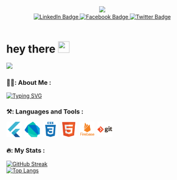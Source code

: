 <div id="header" align="center">
  <img src="https://media.giphy.com/media/M9gbBd9nbDrOTu1Mqx/giphy.gif" width="100"/>
</div>


<div id="badges" align ="center">
  <a href="https://www.linkedin.com/in/subarna-poudel-89490a20b/">
    <img src="https://img.shields.io/badge/LinkedIn-blue?style=for-the-badge&logo=linkedin&logoColor=white" alt="LinkedIn Badge"/>
  </a>
  <a href="https://www.facebook.com/subarna.poudel.77/">
    <img src="https://img.shields.io/badge/Facebook-blue?style=for-the-badge&logo=facebook&logoColor=white" alt="Facebook Badge"/>
  </a>
  <a href="https://twitter.com/subarnaPdl/">
    <img src="https://img.shields.io/badge/Twitter-blue?style=for-the-badge&logo=twitter&logoColor=white" alt="Twitter Badge"/>
  </a>
</div>

<div id="view_count" align="center">
<img src="https://komarev.com/ghpvc/?username=your-github-username&style=flat-square&color=blue" alt=""/>
</div>
  
<h1>
  hey there
  <img src="https://media.giphy.com/media/hvRJCLFzcasrR4ia7z/giphy.gif" width="30px" height="30px"/>
</h1>


<!-- Banner -->
<img src = "https://raw.githubusercontent.com/subarnapoudel/subarnapoudel/main/cover%20image.png">


### 🙇‍♂️: About Me :
[![Typing SVG](https://readme-typing-svg.herokuapp.com?size=25&color=%2336BCF7&width=1020&lines=I'm+a+Flutter+App+Developer+from+Nepal+📱;Studying+Bsc.CSIT+at+Patan+Multiple+Campus+📖✍️;I've+over+1+years+of+flutter+experience+👦)](https://git.io/typing-svg)


### ⚒️: Languages and Tools :
<div>
  <img src="https://github.com/devicons/devicon/blob/master/icons/flutter/flutter-original.svg" title="Flutter" alt="FLutter" width="40" height="40"/>&nbsp;
  <img src="https://github.com/devicons/devicon/blob/master/icons/dart/dart-original.svg" title="Dart" alt="Dart" width="40" height="40"/>&nbsp;
  <img src="https://github.com/devicons/devicon/blob/master/icons/css3/css3-plain-wordmark.svg"  title="CSS3" alt="CSS" width="40" height="40"/>&nbsp;
  <img src="https://github.com/devicons/devicon/blob/master/icons/html5/html5-original.svg" title="HTML5" alt="HTML" width="40" height="40"/>&nbsp;
  <img src="https://github.com/devicons/devicon/blob/master/icons/firebase/firebase-plain-wordmark.svg" title="Firebase" alt="Firebase" width="40" height="40"/>&nbsp;
  <img src="https://github.com/devicons/devicon/blob/master/icons/git/git-original-wordmark.svg" title="Git" **alt="Git" width="40" height="40"/>
</div>


### 🔥: My Stats :
[![GitHub Streak](http://github-readme-streak-stats.herokuapp.com?user=subarnapoudel&theme=dark&background=000000)](https://git.io/streak-stats)
<br>
[![Top Langs](https://github-readme-stats.vercel.app/api/top-langs/?username=subarnapoudel&layout=compact&theme=vision-friendly-dark)](https://github.com/anuraghazra/github-readme-stats)
